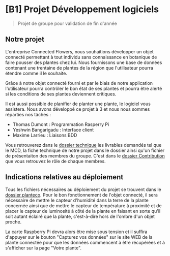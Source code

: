 # [B1] Projet Développement logiciels
> Projet de groupe pour validation de fin d'année

## Notre projet

L'entreprise Connected Flowers, nous souhaitions développer un objet connecté permettant
à tout individu sans connaissance en botanique de faire pousser des plantes chez lui. Nous fournissons
une base de données contenant une trentaine de plantes de la région que l'utilisateur pourra étendre comme il le souhaite.

Grâce à notre objet connecté fourni et par le biais de notre application l'utilisateur pourra contrôler
le bon état de ses plantes et pourra être alerté si les conditions de ses plantes deviennent critiques.

Il est aussi possible de planifier de planter une plante, le logiciel vous assistera.
Nous avons développé ce projet à 3 et nous nous sommes réparties nos tâches :
+ Thomas Dumont : Programmation Rasperry Pi
+ Yeshwin Bangarigadu : Interface client
+ Maxime Larrieu : Liaisons BDD

Vous retrouverez dans le [dossier technique](/Dossier_Technique) les livrables demandés tel que le MCD, la fiche technique de notre projet dans le dossier ainsi qu'un fichier de présentaiton des membres du groupe.
C'est dans le [dossier Contribution](/Contribution) que vous retrouvez le rôle de chaque membres.


## Indications relatives au déploiement

Tous les fichiers nécessaires au déploiement du projet se trouvent dans le [dossier planteco](/planteco).
Pour le bon fonctionnement de l'objet connecté, il sera nécessaire de mettre le capteur d'humidité dans la terre de la plante concernée ainsi que de mettre le capteur de température à proximité et de placer le capteur de luminosité à côté de la plante en faisant en sorte qu'il soit autant éclairé que la plante, c'est-à-dire hors de l'ombre d'un objet proche.

La carte Raspberry Pi devra alors être mise sous tension et il suffira d'appuyer sur le bouton "Capturez vos données" sur le site WEB de la plante connectée pour que les données commencent à être récupérées et à s'afficher sur la page "Votre plante".
